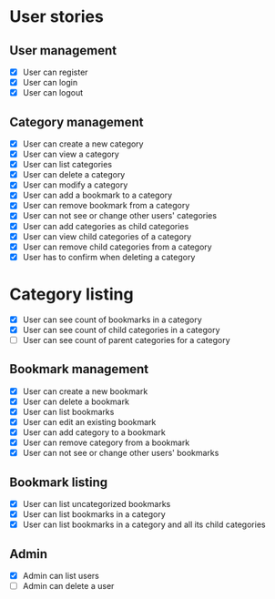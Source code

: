 # User stories

## User management
- [x] User can register
- [x] User can login
- [x] User can logout

## Category management
- [x] User can create a new category
- [x] User can view a category
- [x] User can list categories
- [x] User can delete a category
- [x] User can modify a category
- [x] User can add a bookmark to a category
- [x] User can remove bookmark from a category
- [x] User can not see or change other users' categories
- [x] User can add categories as child categories
- [x] User can view child categories of a category
- [x] User can remove child categories from a category
- [x] User has to confirm when deleting a category

# Category listing
- [x] User can see count of bookmarks in a category
- [x] User can see count of child categories in a category
- [ ] User can see count of parent categories for a category

## Bookmark management
- [x] User can create a new bookmark
- [x] User can delete a bookmark
- [x] User can list bookmarks
- [x] User can edit an existing bookmark
- [x] User can add category to a bookmark
- [x] User can remove category from a bookmark
- [x] User can not see or change other users' bookmarks

## Bookmark listing
- [x] User can list uncategorized bookmarks
- [x] User can list bookmarks in a category
- [x] User can list bookmarks in a category and all its child categories

## Admin
- [x] Admin can list users
- [ ] Admin can delete a user

